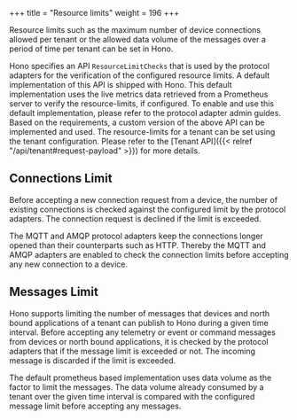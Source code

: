 +++
title = "Resource limits"
weight = 196
+++

Resource limits such as the maximum number of device connections allowed per tenant or the allowed data volume of the messages over a period of time per tenant can be set in Hono. 

Hono specifies an API `ResourceLimitChecks` that is used by the protocol adapters for the verification of the configured resource limits. A default implementation of this API is shipped with Hono. This default implementation uses the live metrics data retrieved from a Prometheus server to verify the resource-limits, if configured. To enable and use this default implementation, please refer to the protocol adapter admin guides. Based on the requirements, a custom version of the above API can be implemented and used. The resource-limits for a tenant can be set using the tenant configuration. Please refer to the [Tenant API]({{< relref "/api/tenant#request-payload" >}}) for more details.


## Connections Limit

Before accepting a new connection request from a device, the number of existing connections is checked against the configured limit by the protocol adapters. The connection request is declined if the limit is exceeded.

The MQTT and AMQP protocol adapters keep the connections longer opened than their counterparts such as HTTP. Thereby the MQTT and AMQP adapters are enabled to check the connection limits before accepting any new connection to a device.

## Messages Limit

Hono supports limiting the number of messages that devices and north bound applications of a tenant can publish to Hono during a given time interval. Before accepting any telemetry or event or command messages from devices or north bound applications, it is checked by the protocol adapters that if the message limit is exceeded or not. The incoming message is discarded if the limit is exceeded. 

The default prometheus based implementation uses data volume as the factor to limit the messages. The data volume already consumed by a tenant over the given time interval is compared with the configured message limit before accepting any messages.
